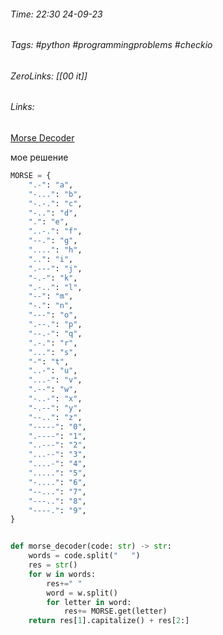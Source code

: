 ###### Time: 22:30  24-09-23  
###### Tags: #python #programmingproblems #checkio 
###### ZeroLinks: [[00 it]]
###### Links: 

[Morse Decoder](https://py.checkio.org/ru/mission/morse-decoder/)

мое решение

```python
MORSE = {
    ".-": "a",
    "-...": "b",
    "-.-.": "c",
    "-..": "d",
    ".": "e",
    "..-.": "f",
    "--.": "g",
    "....": "h",
    "..": "i",
    ".---": "j",
    "-.-": "k",
    ".-..": "l",
    "--": "m",
    "-.": "n",
    "---": "o",
    ".--.": "p",
    "--.-": "q",
    ".-.": "r",
    "...": "s",
    "-": "t",
    "..-": "u",
    "...-": "v",
    ".--": "w",
    "-..-": "x",
    "-.--": "y",
    "--..": "z",
    "-----": "0",
    ".----": "1",
    "..---": "2",
    "...--": "3",
    "....-": "4",
    ".....": "5",
    "-....": "6",
    "--...": "7",
    "---..": "8",
    "----.": "9",
}


def morse_decoder(code: str) -> str:
    words = code.split("   ")
    res = str()
    for w in words:
        res+=" "
        word = w.split()
        for letter in word:
            res+= MORSE.get(letter)
    return res[1].capitalize() + res[2:]
```